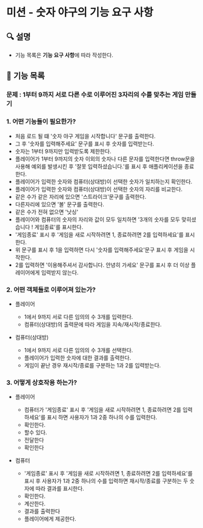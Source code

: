 # 미션 - 숫자 야구의 기능 요구 사항

## 🔍 설명
- 기능 목록은 **기능 요구 사항**에 따라 작성한다.

## 🚀 기능 목록

### 문제 :  1부터 9까지 서로 다른 수로 이루어진 3자리의 수를 맞추는 게임 만들기

### 1. 어떤 기능들이 필요한가?
- 처음 로드 될 떄 '숫자 야구 게임을 시작합니다' 문구를 출력한다. 
- 그 후 '숫자를 입력해주세요' 문구를 표시 후 숫자를 입력받는다.
- 숫자는 1부터 9까지만 입력받도록 제한한다.
- 플레이어가 1부터 9까지의 숫자 이외의 숫자나 다른 문자를 입력한다면 throw문을 사용해 예외를 발생시킨 후 '잘못    입력하셨습니다.'를 표시 후 애플리케이션을 종료한다.
- 플레이어가 입력한 숫자와 컴퓨터(상대방)이 선택한 숫자가 일치하는지 확인한다.
- 플레이어가 입력한 숫자와 컴퓨터(상대방)이 선택한 숫자의 자리를 비교한다.
- 같은 수가 같은 자리에 있으면 '스트라이크'문구를 출력한다.
- 다른자리에 있으면 '볼' 문구를 출력한다.
- 같은 수가 전혀 없으면 '낫싱'
- 플레이어와 컴퓨터의 숫자의 자리와 값이 모두 일치하면 '3개의 숫자를 모두 맞히셨습니다 ! 게임종료'를 표시한다.
- '게임종료' 표시 후 '게임을 새로 시작하려면 1, 종료하려면 2를 입력하세요'를 표시한다.
- 위 문구를 표시 후 1을 입력하면 다시 '숫자를 입력해주세요'문구 표시 후 게임을 시작한다.
- 2를 입력하면 '이용해주셔서 감사합니다. 안녕히 가세요' 문구를 표시 후 더 이상 플레이어에게 입력받지 않는다. 

### 2. 어떤 객체들로 이루어져 있는가?
- 플레이어
    - 1에서 9까지 서로 다른 임의의 수 3개를 입력한다.
    - 컴퓨터(상대방)의 출력문에 따라 게임을 지속/재시작/종료한다.

- 컴퓨터(상대방)
    - 1에서 9까지 서로 다른 임의의 수 3개를 선택한다.
    - 플레이어가 입력한 숫자에 대한 결과를 출력한다.
    - 게임이 끝난 경우 재시작/종료를 구분하는 1과 2를 입력받는다.

### 3. 어떻게 상호작용 하는가?
- 플레이어
    -   컴퓨터가 '게임종료' 표시 후 '게임을 새로 시작하려면 1, 종료하려면 2를 입력하세요'를 표시 하면 사용자가 1과 2중 하나의 수를 입력한다.
    -   확인한다.
    -   할수 있다.
    -   전달한다
    -   확인한다

- 컴퓨터
    -   '게임종료' 표시 후 '게임을 새로 시작하려면 1, 종료하려면 2를 입력하세요'를 표시 후 사용자가 1과 2중 하나의 수를 입력하면 재시작/종료를 구분하는 두 숫자에 따라 결과를 표시한다.
    -   확인한다.
    -   계산한다.  
    -   결과를 출력한다
    -   플레이어에게 제공한다.